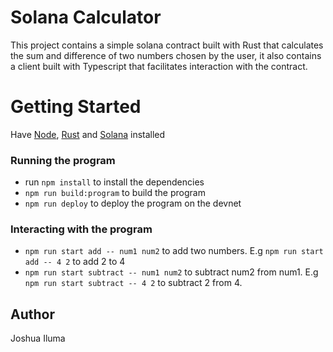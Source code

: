# Solana Calculator

This project contains a simple solana contract built with Rust that calculates the sum and difference of two numbers chosen by the user, it also contains a client built with Typescript that facilitates interaction with the contract.

# Getting Started
Have [Node](http://modejs.org), [Rust](https://www.rust-lang.org/tools/install) and [Solana](https://docs.solana.com/cli/install-solana-cli-tools) installed

### Running the program

- run `npm install` to install the dependencies
- `npm run build:program` to build the program
- `npm run deploy` to deploy the program on the devnet

### Interacting with the program
- `npm run start add -- num1 num2` to add two numbers. E.g `npm run start add -- 4 2` to add 2 to 4
- `npm run start subtract -- num1 num2` to subtract num2 from num1. E.g `npm run start subtract -- 4 2` to subtract 2 from 4.

## Author
Joshua Iluma
